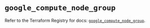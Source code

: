 # `google_compute_node_group`

Refer to the Terraform Registry for docs: [`google_compute_node_group`](https://registry.terraform.io/providers/hashicorp/google/5.19.0/docs/resources/compute_node_group).

